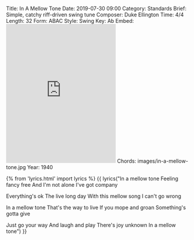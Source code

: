 Title: In A Mellow Tone
Date: 2019-07-30 09:00
Category: Standards
Brief: Simple, catchy riff-driven swing tune
Composer: Duke Ellington
Time: 4/4
Length: 32
Form: ABAC
Style: Swing
Key: Ab
Embed: <iframe src="https://open.spotify.com/embed/user/thatdavidmiller/playlist/2mRNB3wnzld59wTprfrTv6" width="300" height="380" frameborder="0" allowtransparency="true" allow="encrypted-media"></iframe>
Chords: images/in-a-mellow-tone.jpg
Year: 1940

{% from 'lyrics.html' import lyrics %}
{{ lyrics("In a mellow tone
Feeling fancy free
And I'm not alone
I've got company

Everything's ok
The live long day
With this mellow song
I can't go wrong

In a mellow tone
That's the way to live
If you mope and groan
Something's gotta give

Just go your way
And laugh and play
There's joy unknown
In a mellow tone") }}
